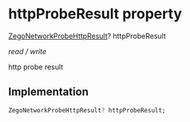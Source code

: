 


# httpProbeResult property







[ZegoNetworkProbeHttpResult](../../zego_uikit_prebuilt_live_audio_room/ZegoNetworkProbeHttpResult-class.md)? httpProbeResult
  
_<span class="feature">read / write</span>_



<p>http probe result</p>



## Implementation

```dart
ZegoNetworkProbeHttpResult? httpProbeResult;
```







